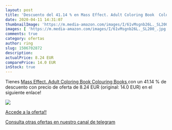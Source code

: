 ```yaml
---
layout: post
title: 'Descuento del 41.14 % en Mass Effect. Adult Coloring Book  Colour'
date: 2020-04-11 14:31:07
thumbnailImage: 'https://m.media-amazon.com/images/I/61vMsgnb26L._SL200_.jpg'
images: [ 'https://m.media-amazon.com/images/I/61vMsgnb26L._SL200_.jpg' ]
comments: true
category: ofertas
author: ring
slug: 1506702872
description:
actualPrice: 8.24 EUR
comparePrice: 14.0 EUR
inStock: true
---
```


Tienes [Mass Effect. Adult Coloring Book  Colouring Books ](https://www.amazon.com/dp/1506702872/?tag=redken08-20) con un 41.14 % de descuento con precio de oferta de 8.24 EUR (original: 14.0 EUR) en el siguiente enlace!

[![](https://m.media-amazon.com/images/I/61vMsgnb26L._SL200_.jpg)](https://www.amazon.com/dp/1506702872/?tag=redken08-20)

[Accede a la oferta!!](https://www.amazon.com/dp/1506702872/?tag=redken08-20)

[Consulta otras ofertas en nuestro canal de telegram](https://t.me/s/ofertas25)
